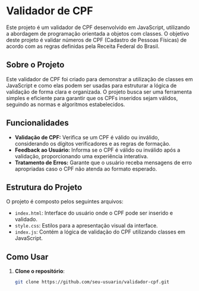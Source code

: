 # Validador de CPF

Este projeto é um validador de CPF desenvolvido em JavaScript, utilizando a abordagem de programação orientada a objetos com classes. O objetivo deste projeto é validar números de CPF (Cadastro de Pessoas Físicas) de acordo com as regras definidas pela Receita Federal do Brasil.

## Sobre o Projeto

Este validador de CPF foi criado para demonstrar a utilização de classes em JavaScript e como elas podem ser usadas para estruturar a lógica de validação de forma clara e organizada. O projeto busca ser uma ferramenta simples e eficiente para garantir que os CPFs inseridos sejam válidos, seguindo as normas e algoritmos estabelecidos.

## Funcionalidades

- **Validação de CPF:** Verifica se um CPF é válido ou inválido, considerando os dígitos verificadores e as regras de formação.
- **Feedback ao Usuário:** Informa se o CPF é válido ou inválido após a validação, proporcionando uma experiência interativa.
- **Tratamento de Erros:** Garante que o usuário receba mensagens de erro apropriadas caso o CPF não atenda ao formato esperado.

## Estrutura do Projeto

O projeto é composto pelos seguintes arquivos:

- `index.html`: Interface do usuário onde o CPF pode ser inserido e validado.
- `style.css`: Estilos para a apresentação visual da interface.
- `index.js`: Contém a lógica de validação do CPF utilizando classes em JavaScript.

## Como Usar

1. **Clone o repositório**:
   ```bash
   git clone https://github.com/seu-usuario/validador-cpf.git
   
